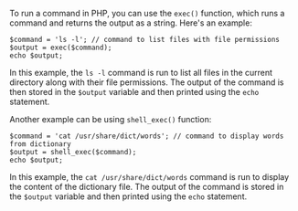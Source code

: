 To run a command in PHP, you can use the `exec()` function, which runs a command and returns the output as a string. Here's an example:

```
$command = 'ls -l'; // command to list files with file permissions
$output = exec($command);
echo $output;
```

In this example, the `ls -l` command is run to list all files in the current directory along with their file permissions. The output of the command is then stored in the `$output` variable and then printed using the `echo` statement.

Another example can be using `shell_exec()` function:

```
$command = 'cat /usr/share/dict/words'; // command to display words from dictionary
$output = shell_exec($command);
echo $output;
```

In this example, the `cat /usr/share/dict/words` command is run to display the content of the dictionary file. The output of the command is stored in the `$output` variable and then printed using the `echo` statement.